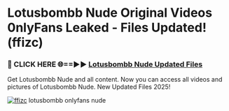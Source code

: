 # Lotusbombb Nude Original Videos 0nlyFans Leaked - Files Updated! (ffizc)

<h3>🔴 CLICK HERE 🌐==►► <a href="https://tinyurl.com/52m3yx9h" rel="nofollow">Lotusbombb Nude Updated Files</a></h3>

Get Lotusbombb Nude and all content. Now you can access all videos and pictures of Lotusbombb Nude. New Updated Files 2025!

[![ffizc](https://i.imgur.com/TnHtlc8.gif)](https://tinyurl.com/52m3yx9h)
lotusbombb onlyfans nude